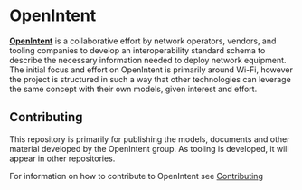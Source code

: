 # OpenIntent
[**OpenIntent**](https://github.com/google/openintent) is a collaborative
effort by network operators, vendors, and tooling companies to develop an
interoperability standard schema to describe the necessary information needed to
deploy network equipment.  The initial focus and effort on OpenIntent is
primarily around Wi-Fi, however the project is structured in such a way that
other technologies can leverage the same concept with their own models, given
interest and effort.

## Contributing
This repository is primarily for publishing the models, documents and other
material developed by the OpenIntent group.  As tooling is developed, it will
appear in other repositories.

For information on how to contribute to OpenIntent see
[Contributing](docs/contibuting.md)
